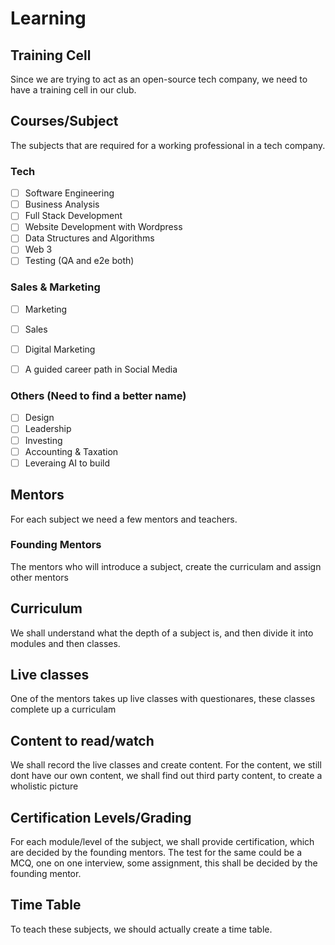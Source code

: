 # Learning

## Training Cell
Since we are trying to act as an open-source tech company, we need to have a training cell in our club.

## Courses/Subject

The subjects that are required for a working professional in a tech company.

### Tech
- [ ] Software Engineering
- [ ] Business Analysis
- [ ] Full Stack Development
- [ ] Website Development with Wordpress
- [ ] Data Structures and Algorithms
- [ ] Web 3
- [ ] Testing (QA and e2e both)

### Sales & Marketing
- [ ] Marketing
- [ ] Sales
- [ ] Digital Marketing
- [ ] A guided career path in Social Media


### Others (Need to find a better name)

- [ ] Design
- [ ] Leadership
- [ ] Investing
- [ ] Accounting & Taxation
- [ ] Leveraing AI to build

## Mentors

For each subject we need a few mentors and teachers.

### Founding Mentors

The mentors who will introduce a subject, create the curriculam and assign other mentors

## Curriculum 
We shall understand what the depth of a subject is, and then divide it into modules and then classes.

## Live classes
One of the mentors takes up live classes with questionares, these classes complete up a curriculam

## Content to read/watch
We shall record the live classes and create content. For the content, we still dont have our own content, we shall find out third party content, to create a wholistic picture

## Certification Levels/Grading
For each module/level of the subject, we shall provide certification, which are decided by the founding mentors. The test for the same could be a MCQ, one on one interview, some assignment, this shall be decided by the founding mentor.

## Time Table
To teach these subjects, we should actually create a time table.
